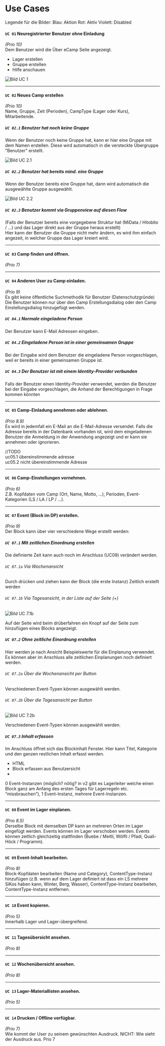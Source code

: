 # Use Cases
Legende für die Bilder:
Blau: Aktion
Rot: Aktiv
Violett: Disabled


#### ```UC 01``` Neuregistrierter Benutzer ohne Einladung 
 _(Prio 10)_  
 Dem Benutzer wird die Über eCamp Seite angezeigt.
 - Lager erstellen  
 - Gruppe erstellen  
 - Hilfe anschauen  
 
 ![Bild UC 1](images/UC01.png)  
 
---
#### ```UC 02``` Neues Camp erstellen
 _(Prio 10)_  
  Name, Gruppe, Zeit (Perioden), CampType (Lager oder Kurs), Mitarbeitende.  

##### ```UC 02.1``` Benutzer hat noch keine Gruppe
 Wenn der Benutzer noch keine Gruppe hat, 
 kann er hier eine Gruppe mit dem Namen erstellen. 
 Diese wird automatisch in die versteckte Übergruppe "Benutzer" erstellt.  
 
 ![Bild UC 2.1](images/UC02_1.png) 
 
##### ```UC 02.2``` Benutzer hat bereits mind. eine Gruppe
 Wenn der Benutzer bereits eine Gruppe hat, dann
 wird automatisch die ausgewählte Gruppe ausgewählt.
 
  ![Bild UC 2.2](images/UC02_2.png) 
 
##### ```UC 02.3``` Benutzer kommt via Gruppenview auf diesen Flow
 (Falls der Benutzer bereits eine vorgegebene Struktur hat (MiData / Hitobito / …)
 und das Lager direkt aus der Gruppe heraus erstellt)  
 Hier kann der Benutzer die Gruppe nicht mehr ändern,
 es wird ihm einfach angezeit, in welcher Gruppe 
 das Lager kreiert wird.
 
---
#### ```UC 03``` Camp finden und öffnen.
 _(Prio 7)_  
 
 
---
#### ```UC 04``` Anderen User zu Camp einladen.
 _(Prio 9)_  
 Es gibt keine öffentliche Suchmethodik für Benutzer (Datenschutzgründe)  
 Die Benutzer können nur über den Camp Erstellungsdialog oder 
 den Camp Einstellungsdialog hinzugefügt werden.
  
##### ```UC 04.1``` Normale eingeladene Person
 Der Benutzer kann E-Mail Adressen eingeben.  
  
##### ```UC 04.2``` Eingeladene Person ist in einer gemeinsamen Gruppe
 Bei der Eingabe wird dem Benutzer die eingeladene Person vorgeschlagen,
 weil er bereits in einer gemeinsamen Gruppe ist. 
  
##### ```UC 04.3``` Der Benutzer ist mit einem Identity-Provider verbunden
 Falls der Benutzer einen Identity-Provider verwendet, werden die Benutzer bei
 der Eingabe vorgeschlagen, die Anhand der Berechtigungen in Frage kommen könnten 
  
---
#### ```UC 05``` Camp-Einladung annehmen oder ablehnen.
 _(Prio 8.9)_  
 Es wird in jedemfall ein E-Mail an die E-Mail-Adresse versendet.
 Falls die Adresse bereits in der Datenbank vorhanden ist,
 wird dem eingeladenen Benutzer die Anmeldung in der Anwendung angezeigt und er
 kann sie annehmen oder ignorieren.  
 
 //TODO  
 uc05.1 übereinstimmende adresse  
 uc05.2 nicht übereinstimmende Adresse  
  
---
#### ```UC 06``` Camp-Einstellungen vornehmen.
 _(Prio 6)_  
 Z.B. Kopfdaten vom Camp (Ort, Name, Motto, …), Perioden, Event-Kategorien (LS / LA / LP / …).
 
  
---
#### ```UC 07``` Event (Block im DP) erstellen.
 _(Prio 9)_  
 Der Block kann über vier verschiedene Wege erstellt werden:
  
##### ```UC 07.1``` Mit zeitlichen Einordnung erstellen
Die definierte Zeit kann auch noch im Anschluss (UC09) verändert werden.
  
###### ```UC 07.1a``` Via Wochenansicht 
Durch drücken und ziehen kann der Block (die erste Instanz) Zeitlich erstellt werden
  
###### ```UC 07.1b``` Via Tagesansicht, in der Liste auf der Seite (+)  
  ![Bild UC 7.1b](images/UseCases-UC07.1b.png) 
  
  Auf der Seite wird beim drüberfahren ein Knopf auf der Seite zum hinzufügen eines Blocks angezeigt.
 
##### ```UC 07.2``` Ohne zeitliche Einordnung erstellen
Hier werden je nach Ansicht Beispielswerte für die Einplanung verwendet.
Es können aber im Anschluss alle zeitlichen Einplanungen noch definiert werden.
  
###### ```UC 07.2a``` Über die Wochenansicht per Button
 Verschiedenen Event-Typen können ausgewählt werden.   
  
###### ```UC 07.2b``` Über die Tagesansicht per Button  
  ![Bild UC 7.2b](images/UseCases-UC07.2b.png)
  
 Verschiedenen Event-Typen können ausgewählt werden.  
 
##### ```UC 07.3``` Inhalt erfassen 
Im Anschluss öffnet sich das Blockinhalt Fenster. 
Hier kann Titel, Kategorie und den ganzen restlichen Inhalt erfasst werden.


- HTML
- Block erfassen aus Benutzersicht
- 
 
 0 Event-Instanzen (möglich? nötig? in v2 gibt es Lagerleiter welche einen Block ganz am Anfang des ersten Tages für Lagerregeln etc. “missbrauchen”), 1 Event-Instanz, mehrere Event-Instanzen.
 
  
---
#### ```UC 08``` Event im Lager einplanen.  
 _(Prio 8.5)_  
 Derselbe Block mit demselben DP kann an mehreren Orten im Lager eingefügt werden. Events können im Lager verschoben werden. Events können zeitlich gleichzeitig stattfinden (Buebe / Meitli, Wölfli / Pfadi, Quali-Höck / Programm).
  
  
---
#### ```UC 09``` Event-Inhalt bearbeiten.
 _(Prio 8)_  
 Block-Kopfdaten bearbeiten (Name und Category), ContentType-Instanz hinzufügen (z.B. wenn auf dem Lager definiert ist dass ein LS mehrere SiKos haben kann, Winter, Berg, Wasser), ContentType-Instanz bearbeiten, ContentType-Instanz entfernen.
 
  
---
#### ```UC 10``` Event kopieren.
 _(Prio 5)_  
 Innerhalb Lager und Lager-übergreifend. 
 
  
---
#### ```UC 11``` Tagesübersicht ansehen.
 _(Prio 8)_  
 
  
---
#### ```UC 12``` Wochenübersicht ansehen.
 _(Prio 8)_  
 
  
---
#### ```UC 13``` Lager-Materiallisten ansehen.
 _(Prio 5)_  
 
  
---
#### ```UC 14``` Drucken / Offline verfügbar.
 _(Prio 7)_  
 Wie kommt der User zu seinem gewünschten Ausdruck. NICHT: Wie sieht der Ausdruck aus. Prio 7
